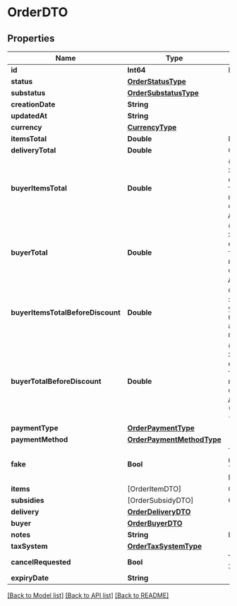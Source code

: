 # OrderDTO

## Properties
Name | Type | Description | Notes
------------ | ------------- | ------------- | -------------
**id** | **Int64** | Идентификатор заказа. | [optional] 
**status** | [**OrderStatusType**](OrderStatusType.md) |  | [optional] 
**substatus** | [**OrderSubstatusType**](OrderSubstatusType.md) |  | [optional] 
**creationDate** | **String** |  | [optional] 
**updatedAt** | **String** |  | [optional] 
**currency** | [**CurrencyType**](CurrencyType.md) |  | [optional] 
**itemsTotal** | **Double** | Платеж покупателя.  | [optional] 
**deliveryTotal** | **Double** | Стоимость доставки.  | [optional] 
**buyerItemsTotal** | **Double** | {% note warning \&quot;\&quot; %}  Этот параметр устарел.  {% endnote %}  Стоимость всех товаров в заказе в валюте покупателя после применения скидок и без учета стоимости доставки.  | [optional] 
**buyerTotal** | **Double** | {% note warning \&quot;\&quot; %}  Этот параметр устарел.  {% endnote %}  Стоимость всех товаров в заказе в валюте покупателя после применения скидок и с учетом стоимости доставки.  | [optional] 
**buyerItemsTotalBeforeDiscount** | **Double** | Стоимость всех товаров в заказе в валюте покупателя без учета стоимости доставки и до применения скидок по:  * акциям; * купонам; * промокодам.  | [optional] 
**buyerTotalBeforeDiscount** | **Double** | {% note warning \&quot;\&quot; %}  Этот параметр устарел.  {% endnote %}  Стоимость всех товаров в заказе в валюте покупателя до применения скидок и с учетом стоимости доставки (&#x60;buyerItemsTotalBeforeDiscount&#x60; + стоимость доставки).  | [optional] 
**paymentType** | [**OrderPaymentType**](OrderPaymentType.md) |  | [optional] 
**paymentMethod** | [**OrderPaymentMethodType**](OrderPaymentMethodType.md) |  | [optional] 
**fake** | **Bool** | Тип заказа:  * &#x60;false&#x60; — настоящий заказ покупателя.  * &#x60;true&#x60; — [тестовый](../../pushapi/concepts/sandbox.md) заказ Маркета.  | [optional] 
**items** | [OrderItemDTO] | Список товаров в заказе. | 
**subsidies** | [OrderSubsidyDTO] | Список субсидий по типам. | [optional] 
**delivery** | [**OrderDeliveryDTO**](OrderDeliveryDTO.md) |  | [optional] 
**buyer** | [**OrderBuyerDTO**](OrderBuyerDTO.md) |  | [optional] 
**notes** | **String** | Комментарий к заказу. | [optional] 
**taxSystem** | [**OrderTaxSystemType**](OrderTaxSystemType.md) |  | [optional] 
**cancelRequested** | **Bool** | **Только для модели DBS**  Запрошена ли отмена.  | [optional] 
**expiryDate** | **String** |  | [optional] 

[[Back to Model list]](../README.md#documentation-for-models) [[Back to API list]](../README.md#documentation-for-api-endpoints) [[Back to README]](../README.md)


